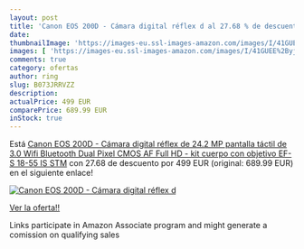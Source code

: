 ```yaml
---
layout: post
title: 'Canon EOS 200D - Cámara digital réflex d al 27.68 % de descuento'
date: 
thumbnailImage: 'https://images-eu.ssl-images-amazon.com/images/I/41GUEE%2Byj9L._SL200_.jpg'
images: [ 'https://images-eu.ssl-images-amazon.com/images/I/41GUEE%2Byj9L._SL200_.jpg' ]
comments: true
category: ofertas
author: ring
slug: B073JRRVZZ
description:
actualPrice: 499 EUR
comparePrice: 689.99 EUR
inStock: true
---
```


Está [Canon EOS 200D - Cámara digital réflex de 24.2 MP  pantalla táctil de 3.0    Wifi  Bluetooth  Dual Pixel CMOS AF  Full HD  - kit cuerpo con objetivo EF-S 18-55 IS STM](https://www.amazon.es/dp/B073JRRVZZ/?tag=tolees-21) con 27.68 de descuento por 499 EUR (original: 689.99 EUR) en el siguiente enlace!

[![Canon EOS 200D - Cámara digital réflex d](https://images-eu.ssl-images-amazon.com/images/I/41GUEE%2Byj9L._SL200_.jpg)](https://www.amazon.es/dp/B073JRRVZZ/?tag=tolees-21)

[Ver la oferta!!](https://www.amazon.es/dp/B073JRRVZZ/?tag=tolees-21)

Links participate in Amazon Associate program and might generate a comission on qualifying sales


